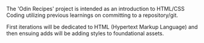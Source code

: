 The 'Odin Recipes' project is intended as an introduction to HTML/CSS Coding utilizing previous learnings on committing to a repository/git.

First iterations will be dedicated to HTML (Hypertext Markup Language) and then ensuing adds will be adding styles to foundational assets.